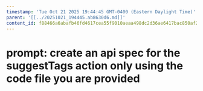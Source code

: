 ```yaml
---
timestamp: 'Tue Oct 21 2025 19:44:45 GMT-0400 (Eastern Daylight Time)'
parent: '[[../20251021_194445.ab8630d6.md]]'
content_id: f88466a6abafb46fd4617cea55f9010aeaa498dc2d36ae6417bac850af2dc3dc
---
```


# prompt: create an api spec for the suggestTags action only using the code file you are provided

